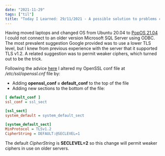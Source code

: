 ```yaml
---
date: "2021-11-29"
tags: ["til"]
title: "Today I Learned: 29/11/2021 - A possible solution to problems connecting to an older MSSQL server via ODBC on Ubuntu 21.04"
---
```


Having moved laptops and changed OS from Ubuntu 20.04 to [PopOS 21.04](https://blog.system76.com/post/655369428109869056/popos-2104-a-release-of-cosmic-proportions) I could not connect to an older version Microsoft SQL Server using ODBC. The most prevalent suggestion Google provided was to use a lower TLS level, but I knew from previous experience with the server that it supported TLS v1.2. A related suggestion was to permit weaker ciphers, which turned out to be the trick.

Following the advice [here](https://github.com/mkleehammer/pyodbc/issues/610#issuecomment-759713763) I altered my OpenSSL conf file at */etc/ssl/openssl.cnf* file by:
* Adding **openssl_conf = default_conf** to the top of the file
* Adding new sections to the bottom of the file:
```ini
[ default_conf ]
ssl_conf = ssl_sect

[ssl_sect]
system_default = system_default_sect

[system_default_sect]
MinProtocol = TLSv1.2
CipherString = DEFAULT:@SECLEVEL=1
```

The default *CipherString* is **SECLEVEL=2** so this change will permit weaker ciphers in use on older servers.
